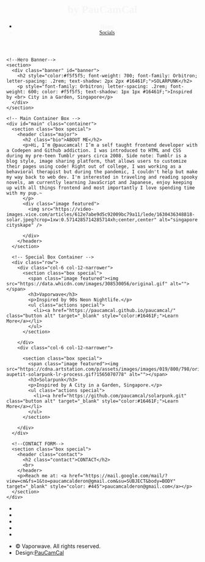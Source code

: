 <!DOCTYPE html>
<html lang="en">

<head>
  <title>PauCamCal</title>
  <meta name="viewport" content="width=device-width, initial-scale=1,  shrink-to-fit=no">
  <meta charset="utf-8">
  <link rel="stylesheet" href="styles.css">
  <!--HEAD FONTS and ICONS-->
  <link rel="stylesheet" href="https://cdnjs.cloudflare.com/ajax/libs/font-awesome/6.1.1/css/all.min.css">
  <link href="https://kit.fontawesome.com/b0d98f1de6.js" rel="stylesheet">
  <link rel="stylesheet" href="https://fonts.googleapis.com/css?family=Orbitron">
  <link rel="stylesheet" href="https://stackpath.bootstrapcdn.com/font-awesome/4.7.0/css/font-awesome.min.css">
  <!--HEAD SOCIAL LINKS-->
  <link rel="stylesheet" href="https://www.instagram.com/paucamcal/">
  <link rel="stylesheet" href="https://www.linkedin.com/in/paucamacho/">
  <link rel="stylesheet" href="https://codepen.io/paucamcal/full/MWrLOzY">
  <link rel="stylesheet" href="https://github.com/paucamcal">
  <link rel="stylesheet" href="https://paucamcal.github.io/style.css">
  <link rel="stylesheet" href="https://mail.google.com/mail/?view=cm&fs=1&to=paucamcalderon@gmail.com&su=SUBJECT&body=BODY">
</head>

<body class="landing">
  <div id="page-wrapper">
	<!--header-->
	<header id="header" class="alt">
	  <h1 style="color:#f5f5f5; font-weight: 700; font-family: Orbitron;">
		<a href="https://codepen.io/paucamcal/full/MWrLOzY"></a> by PauCamCal
		<a><i class="fa-solid fa-moon" style="color: #16461F;"></i></a>
	  </h1>
	  <nav id="nav">
		<ul>
		  <li style="white-space: nowrap;"><a href="https://codepen.io/paucamcal/full/MWrLOzY" style="color:#f5f5f5; font-weight: 700; font-family: Orbitron;">Home</a></li>
		  <li class="opener" style="user-select: none; cursor: pointer; white-space: nowrap; opacity: 1; color:#f5f5f5; font-family: Orbitron;">
			<a href="https://linktr.ee/paucamcal" target="_blank">Socials</a>
		  </li>
		</ul>
	  </nav>
	</header>

	<!--Hero Banner-->
	<section>
	  <div class="banner" id="banner">
		<h2 style="color:#f5f5f5; font-weight: 700; font-family: Orbitron; letter-spacing: .2rem; text-shadow: 2px 2px #16461F;">SOLARPUNK</h2>
		<p style="font-family: Orbitron; letter-spacing: .2rem; font-weight: 600; color: #f5f5f5; text-shadow: 1px 1px #16461F;">Inspired by <br> City in a Garden, Singapore</p>
	  </div>
	</section>

	<!-- Main Container Box -->
	<div id="main" class="container">
	  <section class="box special">
		<header class="major">
		  <h2 class="bio">ABOUT ME</h2>
		  <p>Hi, I’m @paucamcal! I’m a self taught frontend developer with a Codepen and Github addiction. I was introduced to HTML and CSS during my pre-teen Tumblr years circa 2008. Side note: Tumblr is a blog style, image sharing platform, that allows users to customize their pages using code! Right out of college, I was working as a behavioral therapist but during the pandemic, I couldn't help but make my way back to web dev. I'm interested in traveling and reading spooky novels, am currently learning JavaScript and Japanese, enjoy keeping up with all things frontend and most importantly I love spending time with my pup.~
		  </p>
		  <div class="image featured">
			<img src="https://video-images.vice.com/articles/612e7abe9d5c92009bc79a11/lede/1630436348818-solar.jpeg?crop=1xw:0.5714285714285714xh;center,center" alt="singapore cityskape" />

		  </div>
		</header>
	  </section>

	  <!-- Special Box Container -->
	  <div class="row">
		<div class="col-6 col-12-narrower">
		  <section class="box special">
			<span class="image featured"><img src="https://data.whicdn.com/images/308530056/original.gif" alt=""></span>
			<h3>Vaporwave</h3>
			<p>Inspired by 90s Neon Nightlife.</p>
			<ul class="actions special">
			  <li><a href="https://paucamcal.github.io/paucamcal/" class="button alt" target="_blank" style="color:#16461F;">Learn More</a></li>
			</ul>
		  </section>

		</div>
		<div class="col-6 col-12-narrower">

		  <section class="box special">
			<span class="image featured"><img src="https://cdna.artstation.com/p/assets/images/images/019/800/798/original/barthelemy-aupetit-solarpunk-lr-process.gif?1565070778" alt=""></span>
			<h3>Solarpunk</h3>
			<p>Inspired by A City in a Garden, Singapore.</p>
			<ul class="actions special">
			  <li><a href="https://github.com/paucamcal/solarpunk.git" class="button alt" target="_blank" style="color:#16461F;">Learn More</a></li>
			</ul>
		  </section>

		</div>
	  </div>

	  <!--CONTACT FORM-->
	  <section class="box special">
		<header class="contact">
		  <h2 class="contact">CONTACT</h2>
		  <br>
		</header>
		<p>Reach me at: <a href="https://mail.google.com/mail/?view=cm&fs=1&to=paucamcalderon@gmail.com&su=SUBJECT&body=BODY" target="_blank" style="color: #445">paucamcalderon@gmail.com</a></p>
	  </section>
	</div>
  </div>

  <!--Footer-->
  <footer id="footer">
	<ul class="icons">
	  <li><a href="https://codepen.io/paucamcal" class="label" id="codepen" target="_blank"><i class="icon fa fa-codepen"></i></a></li>
	  <li><a href="https://paucamcal.github.io/paucamcal/" class="label" id="github" target="_blank"><i class="icon fa fa-github"></i></a></li>
	  <li><a href="https://www.linkedin.com/in/paucamacho/" class="label" id="linkedin" target="_blank"><i class="icon fa fa-linkedin"></i></a></li>
	  <li><a href="https://www.instagram.com/paucamcal/" class="label" id="instagram" target="_blank"><i class="icon fa fa-instagram"></i></a></li>
	  <li><a href="https://mail.google.com/mail/?view=cm&fs=1&to=paucamcalderon@gmail.com&su=&body=" class="label" id="gmail" target="_blank"><i class="icon fa fa-envelope"></i></a></li>
	</ul>
	<ul class="copyright">
	  <li>© Vaporwave. All rights reserved.</li>
	  <li>Design:<a href="#">PauCamCal</a></li>
	</ul>

  </footer>
</body>

</html>
